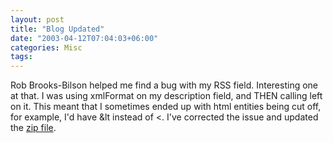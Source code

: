 ```yaml
---
layout: post
title: "Blog Updated"
date: "2003-04-12T07:04:03+06:00"
categories: Misc 
tags: 
---
```


Rob Brooks-Bilson helped me find a bug with my RSS field. Interesting one at that. I was using xmlFormat on my description field, and THEN calling left on it. This meant that I sometimes ended up with html entities being cut off, for example, I'd have &lt instead of &lt;. I've corrected the issue and updated the <a href="http://www.camdenfamily.com/morpheus/blog/blog.zip">zip file</a>.